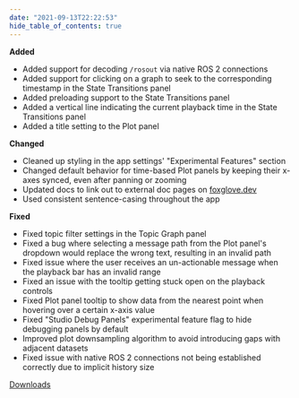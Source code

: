 ```yaml
---
date: "2021-09-13T22:22:53"
hide_table_of_contents: true
---
```

**Added**
- Added support for decoding `/rosout` via native ROS 2 connections
- Added support for clicking on a graph to seek to the corresponding timestamp in the State Transitions panel
- Added preloading support to the State Transitions panel
- Added a vertical line indicating the current playback time in the State Transitions panel
- Added a title setting to the Plot panel

**Changed**
- Cleaned up styling in the app settings' "Experimental Features" section
- Changed default behavior for time-based Plot panels by keeping their x-axes synced, even after panning or zooming
- Updated docs to link out to external doc pages on [foxglove.dev](https://foxglove.dev)
- Used consistent sentence-casing throughout the app

**Fixed**
- Fixed topic filter settings in the Topic Graph panel
- Fixed a bug where selecting a message path from the Plot panel's dropdown would replace the wrong text, resulting in an invalid path
- Fixed issue where the user receives an un-actionable message when the playback bar has an invalid range
- Fixed an issue with the tooltip getting stuck open on the playback controls
- Fixed Plot panel tooltip to show data from the nearest point when hovering over a certain x-axis value
- Fixed "Studio Debug Panels" experimental feature flag to hide debugging panels by default
- Improved plot downsampling algorithm to avoid introducing gaps with adjacent datasets
- Fixed issue with native ROS 2 connections not being established correctly due to implicit history size

[Downloads](https://github.com/foxglove/studio/releases/tag/v0.18.0)
